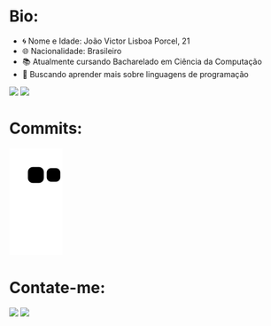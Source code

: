 
<h1>Bio:</h1> 

- 🌀 Nome e Idade: João Victor Lisboa Porcel, 21
- 🌐 Nacionalidade: Brasileiro
- 📚 Atualmente cursando Bacharelado em Ciência da Computação
- 📗 Buscando aprender mais sobre linguagens de programação
  
<div>
  <img height="180em" src="https://github-readme-stats.vercel.app/api?username=AX414&show_icons=true&theme=dark&include_all_commits=true&count_private=true">
  <img height="180em" src="https://github-readme-stats.vercel.app/api/top-langs/?username=AX414&layout=compact">
</div>

 <h1>Commits:</h1>
 
   ![Snake animation](https://github.com/AX414/AX414/blob/output/github-contribution-grid-snake.svg)
 
 <h1>Contate-me:</h1>
 <div> 
  <a href = "mailto:joaovictorlisboaporcel@hotmail.com"><img src="https://img.shields.io/badge/Microsoft_Outlook-0078D4?style=for-the-badge&logo=microsoft-outlook&logoColor=white" target="_blank"></a>
  <a href="https://www.linkedin.com/in/jo%C3%A3o-victor-lisboa-porcel-2755b61a5/" target="_blank"><img src="https://img.shields.io/badge/-LinkedIn-%230077B5?style=for-the-badge&logo=linkedin&logoColor=white" target="_blank"></a> 
  </div>

 
